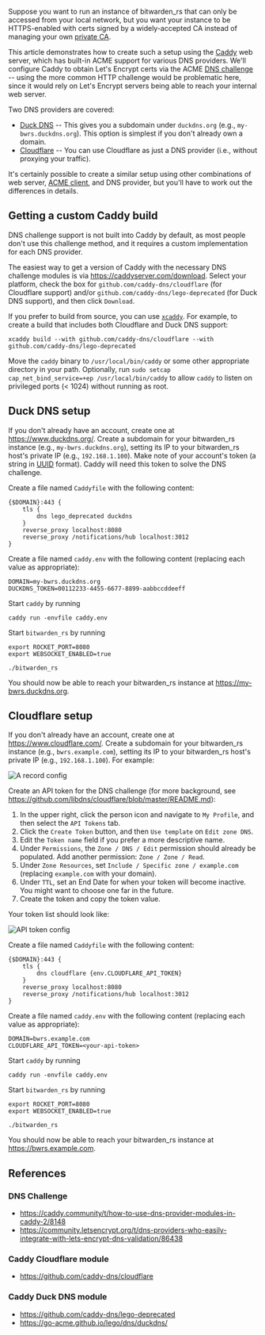 Suppose you want to run an instance of bitwarden_rs that can only be accessed from your local network, but you want your instance to be HTTPS-enabled with certs signed by a widely-accepted CA instead of managing your own [private CA](https://github.com/dani-garcia/bitwarden_rs/wiki/Private-CA-and-self-signed-certs-that-work-with-Chrome).

This article demonstrates how to create such a setup using the [Caddy](https://caddyserver.com/) web server, which has built-in ACME support for various DNS providers. We'll configure Caddy to obtain Let's Encrypt certs via the ACME [DNS challenge](https://letsencrypt.org/docs/challenge-types/#dns-01-challenge) -- using the more common HTTP challenge would be problematic here, since it would rely on Let's Encrypt servers being able to reach your internal web server.

Two DNS providers are covered:

* [Duck DNS](https://www.duckdns.org/) -- This gives you a subdomain under `duckdns.org` (e.g., `my-bwrs.duckdns.org`). This option is simplest if you don't already own a domain.
* [Cloudflare](https://www.cloudflare.com/) -- You can use Cloudflare as just a DNS provider (i.e., without proxying your traffic).

It's certainly possible to create a similar setup using other combinations of web server, [ACME client](https://letsencrypt.org/docs/client-options/), and DNS provider, but you'll have to work out the differences in details.

## Getting a custom Caddy build

DNS challenge support is not built into Caddy by default, as most people don't use this challenge method, and it requires a custom implementation for each DNS provider.

The easiest way to get a version of Caddy with the necessary DNS challenge modules is via https://caddyserver.com/download. Select your platform, check the box for `github.com/caddy-dns/cloudflare` (for Cloudflare support) and/or `github.com/caddy-dns/lego-deprecated` (for Duck DNS support), and then click `Download`.

If you prefer to build from source, you can use [`xcaddy`](https://caddyserver.com/docs/build#xcaddy). For example, to create a build that includes both Cloudflare and Duck DNS support:

    xcaddy build --with github.com/caddy-dns/cloudflare --with github.com/caddy-dns/lego-deprecated

Move the `caddy` binary to `/usr/local/bin/caddy` or some other appropriate directory in your path. Optionally, run `sudo setcap cap_net_bind_service=+ep /usr/local/bin/caddy` to allow `caddy` to listen on privileged ports (< 1024) without running as root.

## Duck DNS setup

If you don't already have an account, create one at https://www.duckdns.org/. Create a subdomain for your bitwarden_rs instance (e.g., `my-bwrs.duckdns.org`), setting its IP to your bitwarden_rs host's private IP (e.g., `192.168.1.100`). Make note of your account's token (a string in [UUID](https://en.wikipedia.org/wiki/UUID) format). Caddy will need this token to solve the DNS challenge.

Create a file named `Caddyfile` with the following content:
```
{$DOMAIN}:443 {
    tls {
        dns lego_deprecated duckdns
    }
    reverse_proxy localhost:8080
    reverse_proxy /notifications/hub localhost:3012
}
```

Create a file named `caddy.env` with the following content (replacing each value as appropriate):
```
DOMAIN=my-bwrs.duckdns.org
DUCKDNS_TOKEN=00112233-4455-6677-8899-aabbccddeeff
```

Start `caddy` by running
```
caddy run -envfile caddy.env
```

Start `bitwarden_rs` by running
```
export ROCKET_PORT=8080
export WEBSOCKET_ENABLED=true

./bitwarden_rs
```

You should now be able to reach your bitwarden_rs instance at https://my-bwrs.duckdns.org.

## Cloudflare setup

If you don't already have an account, create one at https://www.cloudflare.com/. Create a subdomain for your bitwarden_rs instance (e.g., `bwrs.example.com`), setting its IP to your bitwarden_rs host's private IP (e.g., `192.168.1.100`). For example:

![A record config](https://i.imgur.com/BBvy4Yj.png)

Create an API token for the DNS challenge (for more background, see https://github.com/libdns/cloudflare/blob/master/README.md):

1. In the upper right, click the person icon and navigate to `My Profile`, and then select the `API Tokens` tab.
1. Click the `Create Token` button, and then `Use template` on `Edit zone DNS`.
1. Edit the `Token name` field if you prefer a more descriptive name.
1. Under `Permissions`, the `Zone / DNS / Edit` permission should already be populated. Add another permission: `Zone / Zone / Read`.
1. Under `Zone Resources`, set `Include / Specific zone / example.com` (replacing `example.com` with your domain).
1. Under `TTL`, set an End Date for when your token will become inactive. You might want to choose one far in the future.
1. Create the token and copy the token value.

Your token list should look like:

![API token config](https://i.imgur.com/FoOv9Ww.png)

Create a file named `Caddyfile` with the following content:
```
{$DOMAIN}:443 {
    tls {
        dns cloudflare {env.CLOUDFLARE_API_TOKEN}
    }
    reverse_proxy localhost:8080
    reverse_proxy /notifications/hub localhost:3012
}
```

Create a file named `caddy.env` with the following content (replacing each value as appropriate):
```
DOMAIN=bwrs.example.com
CLOUDFLARE_API_TOKEN=<your-api-token>
```

Start `caddy` by running
```
caddy run -envfile caddy.env
```

Start `bitwarden_rs` by running
```
export ROCKET_PORT=8080
export WEBSOCKET_ENABLED=true

./bitwarden_rs
```

You should now be able to reach your bitwarden_rs instance at https://bwrs.example.com.

## References

### DNS Challenge

* https://caddy.community/t/how-to-use-dns-provider-modules-in-caddy-2/8148
* https://community.letsencrypt.org/t/dns-providers-who-easily-integrate-with-lets-encrypt-dns-validation/86438

### Caddy Cloudflare module

* https://github.com/caddy-dns/cloudflare

### Caddy Duck DNS module

* https://github.com/caddy-dns/lego-deprecated
* https://go-acme.github.io/lego/dns/duckdns/
